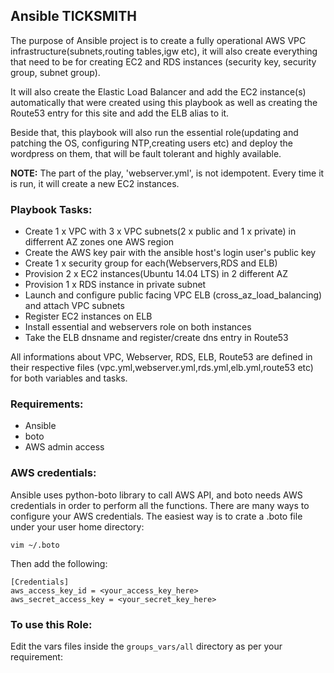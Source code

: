 Ansible TICKSMITH
----------------------

The purpose of Ansible project is to create a fully operational AWS VPC infrastructure(subnets,routing tables,igw etc), it will also create everything that need to be for creating EC2 and RDS instances (security key, security group, subnet group).

It will also create the Elastic Load Balancer and add the EC2 instance(s) automatically that were created using this playbook as well as creating the Route53 entry for this site and add the ELB alias to it. 

Beside that, this playbook will also run the essential role(updating and patching the OS, configuring NTP,creating users etc) and deploy the wordpress on them, that will be fault tolerant and highly available.

**NOTE:** The part of the play, 'webserver.yml', is not idempotent. Every time it is run, it will create a new EC2 instances.

### Playbook Tasks:

- Create 1 x VPC with 3 x VPC subnets(2 x public and 1 x private) in differrent AZ zones one AWS region
- Create the AWS key pair with the ansible host's login user's public key
- Create 1 x security group for each(Webservers,RDS and ELB)
- Provision 2 x EC2 instances(Ubuntu 14.04 LTS) in 2 different AZ
- Provision 1 x RDS instance in private subnet
- Launch and configure public facing VPC ELB (cross_az_load_balancing) and attach VPC subnets
- Register EC2 instances on ELB
- Install essential and webservers role on both instances
- Take the ELB dnsname and register/create dns entry in Route53

All informations about VPC, Webserver, RDS, ELB, Route53 are defined in their respective files (vpc.yml,webserver.yml,rds.yml,elb.yml,route53 etc) for both variables and tasks.

### Requirements:

- Ansible
- boto
- AWS admin access

### AWS credentials:

Ansible uses python-boto library to call AWS API, and boto needs AWS credentials in order to perform all the functions. There are many ways to configure your AWS credentials. The easiest way is to crate a .boto file under your user home directory:
```shell
vim ~/.boto
```
Then add the following:
```shell
[Credentials]
aws_access_key_id = <your_access_key_here>
aws_secret_access_key = <your_secret_key_here>
```

### To use this Role:

Edit the vars files inside the `groups_vars/all` directory as per your requirement:

